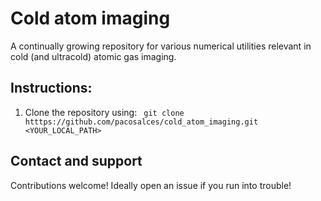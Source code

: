 # Cold atom imaging
<hline>
A continually growing repository for various numerical utilities relevant in cold (and ultracold) atomic gas imaging.
 
## Instructions:

1. Clone the repository using:
``` git clone htttps://github.com/pacosalces/cold_atom_imaging.git <YOUR_LOCAL_PATH>```

## Contact and support

Contributions welcome! Ideally open an issue if you run into trouble!
